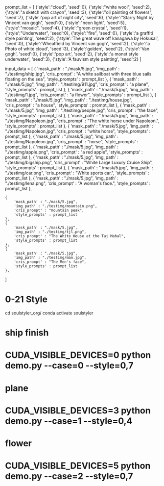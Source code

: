 
prompt_list = [
    {'style':"cloud", 'seed':0},
    {'style':"white wool", 'seed':2},
    {'style':"a sketch with crayon", 'seed':3},
    {'style':"oil painting of flowers", 'seed':7},
    {'style':'pop art of night city', 'seed':6},
    {'style':"Starry Night by Vincent van gogh", 'seed':0},
    {'style':"neon light", 'seed':5},
    {'style':"mosaic", 'seed':4},
    {'style':"green crystal", 'seed':1},
    {'style':"Underwater", 'seed':0},
    {'style':"fire", 'seed':0},
    {'style':'a graffiti style painting', 'seed':2},
    {'style':'The great wave off kanagawa by Hokusai', 'seed':0},
    {'style':'Wheatfield by Vincent van gogh', 'seed':2},
    {'style':'a Photo of white cloud', 'seed':3},
    {'style':'golden', 'seed':2},
    {'style':'Van gogh', 'seed':0},
    {'style':'pop art', 'seed':2},
    {'style':'a monet style underwater', 'seed':3},
    {'style':'A fauvism style painting', 'seed':2}
]

input_data  = [
    {
        'mask_path' : "./mask/5.jpg",
        'img_path' : "./testimg/ship.jpg",
        'cris_prompt' : "A white sailboat with three blue sails floating on the sea",
        'style_prompts' : prompt_list
    },
    {
        'mask_path' : "./mask/5.jpg",
        'img_path' : "./testimg/911.jpg",
        'cris_prompt' : "a plane",
        'style_prompts' : prompt_list
    },
    {
        'mask_path' : "./mask/5.jpg",
        'img_path' : "./testimg/1.jpg",
        'cris_prompt' : "a flower",
        'style_prompts' : prompt_list
    },
    {
        'mask_path' : "./mask/5.jpg",
        'img_path' : "./testimg/house.jpg",
        'cris_prompt' : "a house",
        'style_prompts' : prompt_list
    },
    {
        'mask_path' : "./mask/5.jpg",
        'img_path' : "./testimg/people.jpg",
        'cris_prompt' : "the face",
        'style_prompts' : prompt_list
    },
    {
        'mask_path' : "./mask/5.jpg",
        'img_path' : "./testimg/Napoleon.jpg",
        'cris_prompt' : "The white horse under Napoleon.",
        'style_prompts' : prompt_list
    },
    {
        'mask_path' : "./mask/5.jpg",
        'img_path' : "./testimg/Napoleon.jpg",
        'cris_prompt' : "white horse",
        'style_prompts' : prompt_list
    },
    {
        'mask_path' : "./mask/5.jpg",
        'img_path' : "./testimg/Napoleon.jpg",
        'cris_prompt' : "horse",
        'style_prompts' : prompt_list
    },
    {
        'mask_path' : "./mask/5.jpg",
        'img_path' : "./testimg/apple.png",
        'cris_prompt' : "a red apple",
        'style_prompts' : prompt_list
    },
    {
        'mask_path' : "./mask/5.jpg",
        'img_path' : "./testimg/bigship.png",
        'cris_prompt' : "White Large Luxury Cruise Ship",
        'style_prompts' : prompt_list
    },
    {
        'mask_path' : "./mask/5.jpg",
        'img_path' : "./testimg/car.png",
        'cris_prompt' : "White sports car.",
        'style_prompts' : prompt_list
    },
    {
        'mask_path' : "./mask/5.jpg",
        'img_path' : "./testimg/lena.png",
        'cris_prompt' : "A woman's face.",
        'style_prompts' : prompt_list
    },

    {
        'mask_path' : "./mask/5.jpg",
        'img_path' : "./testimg/mountain.png",
        'cris_prompt' : "mountain peak",
        'style_prompts' : prompt_list
    },
    {
        'mask_path' : "./mask/5.jpg",
        'img_path' : "./testimg/tjl.png",
        'cris_prompt' : "The White House at the Taj Mahal",
        'style_prompts' : prompt_list
    },
    {
        'mask_path' : "./mask/5.jpg",
        'img_path' : "./testimg/man.jpg",
        'cris_prompt' : "The Men's face",
        'style_prompts' : prompt_list
    },

]


# 0-21 Style
cd soulstyler_org/
conda activate soulstyler

# ship finish
# CUDA_VISIBLE_DEVICES=0 python demo.py --case=0 --style=0,7

# plane
# CUDA_VISIBLE_DEVICES=3 python demo.py --case=1 --style=0,4

# flower
# CUDA_VISIBLE_DEVICES=5 python demo.py --case=2 --style=0,7

